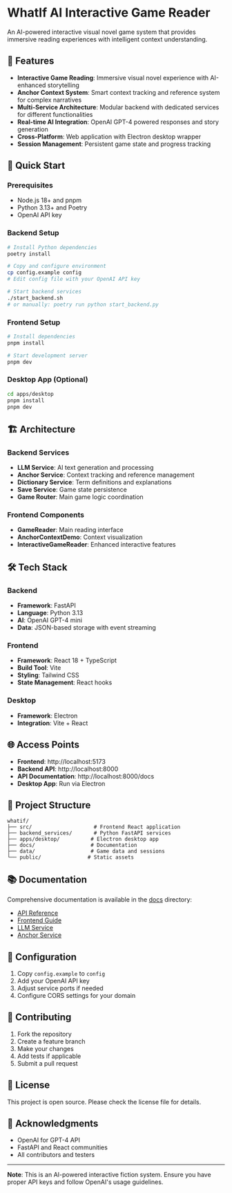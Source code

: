 # WhatIf AI Interactive Game Reader

An AI-powered interactive visual novel game system that provides immersive reading experiences with intelligent context understanding.

## 🌟 Features

- **Interactive Game Reading**: Immersive visual novel experience with AI-enhanced storytelling
- **Anchor Context System**: Smart context tracking and reference system for complex narratives
- **Multi-Service Architecture**: Modular backend with dedicated services for different functionalities
- **Real-time AI Integration**: OpenAI GPT-4 powered responses and story generation
- **Cross-Platform**: Web application with Electron desktop wrapper
- **Session Management**: Persistent game state and progress tracking

## 🚀 Quick Start

### Prerequisites

- Node.js 18+ and pnpm
- Python 3.13+ and Poetry
- OpenAI API key

### Backend Setup

```bash
# Install Python dependencies
poetry install

# Copy and configure environment
cp config.example config
# Edit config file with your OpenAI API key

# Start backend services
./start_backend.sh
# or manually: poetry run python start_backend.py
```

### Frontend Setup

```bash
# Install dependencies
pnpm install

# Start development server
pnpm dev
```

### Desktop App (Optional)

```bash
cd apps/desktop
pnpm install
pnpm dev
```

## 🏗️ Architecture

### Backend Services

- **LLM Service**: AI text generation and processing
- **Anchor Service**: Context tracking and reference management
- **Dictionary Service**: Term definitions and explanations
- **Save Service**: Game state persistence
- **Game Router**: Main game logic coordination

### Frontend Components

- **GameReader**: Main reading interface
- **AnchorContextDemo**: Context visualization
- **InteractiveGameReader**: Enhanced interactive features

## 🛠️ Tech Stack

### Backend
- **Framework**: FastAPI
- **Language**: Python 3.13
- **AI**: OpenAI GPT-4 mini
- **Data**: JSON-based storage with event streaming

### Frontend
- **Framework**: React 18 + TypeScript
- **Build Tool**: Vite
- **Styling**: Tailwind CSS
- **State Management**: React hooks

### Desktop
- **Framework**: Electron
- **Integration**: Vite + React

## 🌐 Access Points

- **Frontend**: http://localhost:5173
- **Backend API**: http://localhost:8000
- **API Documentation**: http://localhost:8000/docs
- **Desktop App**: Run via Electron

## 📁 Project Structure

```
whatif/
├── src/                    # Frontend React application
├── backend_services/       # Python FastAPI services
├── apps/desktop/          # Electron desktop app
├── docs/                  # Documentation
├── data/                  # Game data and sessions
└── public/               # Static assets
```

## 📚 Documentation

Comprehensive documentation is available in the [docs](./docs/) directory:

- [API Reference](./docs/api-reference.md)
- [Frontend Guide](./docs/frontend.md)
- [LLM Service](./docs/llm-service.md)
- [Anchor Service](./docs/anchor-service.md)

## 🔧 Configuration

1. Copy `config.example` to `config`
2. Add your OpenAI API key
3. Adjust service ports if needed
4. Configure CORS settings for your domain

## 🤝 Contributing

1. Fork the repository
2. Create a feature branch
3. Make your changes
4. Add tests if applicable
5. Submit a pull request

## 📄 License

This project is open source. Please check the license file for details.

## 🙏 Acknowledgments

- OpenAI for GPT-4 API
- FastAPI and React communities
- All contributors and testers

---

**Note**: This is an AI-powered interactive fiction system. Ensure you have proper API keys and follow OpenAI's usage guidelines.
